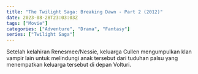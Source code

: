 ```yaml
---
title: "The Twilight Saga: Breaking Dawn - Part 2 (2012)"
date: 2023-08-28T23:03:03Z
tags: ["Movie"]
categories: ["Adventure", "Drama", "Fantasy"]
series: ["Twilight Saga"]
---
```


Setelah kelahiran Renesmee/Nessie, keluarga Cullen mengumpulkan klan vampir lain untuk melindungi anak tersebut dari tuduhan palsu yang menempatkan keluarga tersebut di depan Volturi.

<mux-player stream-type="on-demand"
  src="https://kp3d-my.sharepoint.com/personal/ryoo_kp3d_onmicrosoft_com/_layouts/15/download.aspx?share=EXIcTDkS42hGhuozRZhK0dsBGFV1LAP8UnfGBLzltQc3tQ" metadata-video-title="The Twilight Saga: Breaking Dawn - Part 2 (2012)" prefer-playback="mse" controls>
  
  </mux-player>
  
  
  <script src="https://cdn.jsdelivr.net/npm/@mux/mux-player"></script>
  
   <script id="pZgQmcsVh3T9yE3DX02yNfzB12ayi4Ezke7rbtXP5ZfM" type="application/ld+json">
 {
  "@context": "https://schema.org/",
  "@type": "VideoObject",
  "name": "The Twilight Saga: Breaking Dawn - Part 2 (2012)",
  "contentUrl": "https://stream.mux.com/pZgQmcsVh3T9yE3DX02yNfzB12ayi4Ezke7rbtXP5ZfM.m3u8",
  "thumbnailUrl": "https://www.themoviedb.org/t/p/original/vNjMxsxm5DusfppZEAUeDU0HX9O.jpg?width=314&fit_mode=preserve&time=25",
  "uploadDate": "2023-08-28T23:03:03Z",
}

</script>